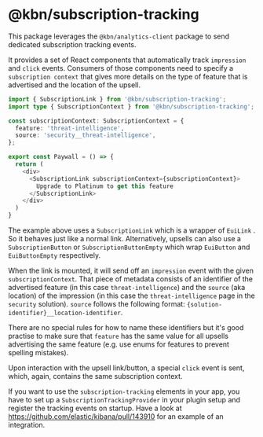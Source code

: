 # @kbn/subscription-tracking

This package leverages the `@kbn/analytics-client` package to send dedicated subscription tracking events.

It provides a set of React components that automatically track `impression` and `click` events. Consumers of those components need to specify a `subscription context` that gives more details on the type of feature that is advertised and the location of the upsell.

```typescript
import { SubscriptionLink } from '@kbn/subscription-tracking';
import type { SubscriptionContext } from '@kbn/subscription-tracking';

const subscriptionContext: SubscriptionContext = {
  feature: 'threat-intelligence',
  source: 'security__threat-intelligence',
};

export const Paywall = () => {
  return (
    <div>
      <SubscriptionLink subscriptionContext={subscriptionContext}>
        Upgrade to Platinum to get this feature
      </SubscriptionLink>
    </div>
  )
}
```

The example above uses a `SubscriptionLink` which is a wrapper of `EuiLink` . So it behaves just like a normal link. Alternatively, upsells can also use a `SubscriptionButton` or `SubscriptionButtonEmpty` which wrap `EuiButton` and `EuiButtonEmpty` respectively.

When the link is mounted, it will send off an `impression` event with the given `subscriptionContext`. That piece of metadata consists of an identifier of the advertised feature (in this case `threat-intelligence`) and the `source` (aka location) of the impression (in this case the `threat-intelligence` page in the `security` solution). `source` follows the following format: `{solution-identifier}__location-identifier`.

There are no special rules for how to name these identifiers but it's good practise to make sure that `feature` has the same value for all upsells advertising the same feature (e.g. use enums for features to prevent spelling mistakes).

Upon interaction with the upsell link/button, a special `click` event is sent, which, again, contains the same subscription context.

If you want to use the `subscription-tracking` elements in your app, you have to set up a `SubscriptionTrackingProvider` in your plugin setup and register the tracking events on startup. Have a look at https://github.com/elastic/kibana/pull/143910 for an example of an integration.
